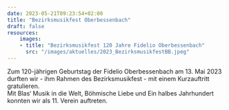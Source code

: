 ```yaml
---
date: 2023-05-21T09:23:54+02:00
title: "Bezirksmusikfest Oberbessenbach"
draft: false
resources:
    images:
    - title: "Bezirksmusikfest 120 Jahre Fidelio Oberbessenbach"
      src: "/images/aktuelles/2023_BezirksmusikfestBB.jpeg"
---
```


Zum 120-jährigen Geburtstag der Fidelio Oberbessenbach am 13. Mai 2023 durften wir - ihm Rahmen des Bezirksmusikfest - mit einem Kurzauftritt gratulieren.  
Mit Blas‘ Musik in die Welt, Böhmische Liebe und Ein halbes Jahrhundert konnten wir als 11. Verein auftreten.

